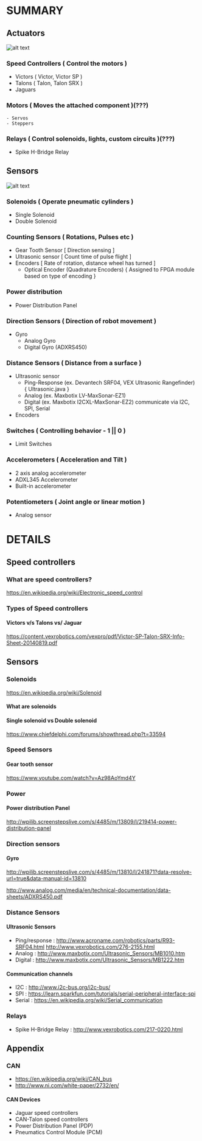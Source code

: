 
# SUMMARY

## Actuators

![alt text](https://github.com/frc4571/programming-docs/raw/master/images/image-rel.JPG "FRC Actuators")

### Speed Controllers ( Control the motors )
  - Victors ( Victor, Victor SP )
  - Talons ( Talon, Talon SRX )
  - Jaguars

### Motors ( Moves the attached component )(???)
    - Servos
    - Steppers

### Relays ( Control solenoids, lights, custom circuits )(???)
  - Spike H-Bridge Relay

## Sensors

![alt text](https://github.com/frc4571/programming-docs/raw/master/images/sensors.JPG "FRC Sensors")

### Solenoids ( Operate pneumatic cylinders )
  - Single Solenoid
  - Double Solenoid

### Counting Sensors ( Rotations, Pulses etc )
  - Gear Tooth Sensor [ Direction sensing ]
  - Ultrasonic sensor [ Count time of pulse flight ]
  - Encoders [ Rate of rotation, distance wheel has turned ]
    - Optical Encoder (Quadrature Encoders) { Assigned to FPGA module based on type of encoding }

### Power distribution
  - Power Distribution Panel

### Direction Sensors ( Direction of robot movement )
  - Gyro
    - Analog Gyro
    - Digital Gyro (ADXRS450)

### Distance Sensors ( Distance from a surface )
  - Ultrasonic sensor
    - Ping-Response (ex. Devantech SRF04, VEX Ultrasonic Rangefinder) { Ultrasonic.java }
    - Analog  (ex. Maxbotix LV-MaxSonar-EZ1)
    - Digital (ex. Maxbotix I2CXL-MaxSonar-EZ2) communicate via I2C, SPI, Serial
  - Encoders

### Switches ( Controlling behavior - 1 || 0 )
  - Limit Switches

### Accelerometers ( Acceleration and Tilt )
  - 2 axis analog accelerometer
  - ADXL345 Accelerometer
  - Built-in accelerometer

### Potentiometers ( Joint angle or linear motion )
  - Analog sensor

# DETAILS

## Speed controllers

### What are speed controllers?

https://en.wikipedia.org/wiki/Electronic_speed_control

### Types of Speed controllers

#### Victors v/s Talons vs/ Jaguar

https://content.vexrobotics.com/vexpro/pdf/Victor-SP-Talon-SRX-Info-Sheet-20140819.pdf

## Sensors

### Solenoids

https://en.wikipedia.org/wiki/Solenoid

#### What are solenoids

#### Single solenoid vs Double solenoid

https://www.chiefdelphi.com/forums/showthread.php?t=33594

### Speed Sensors

#### Gear tooth sensor

https://www.youtube.com/watch?v=Az98AoYmd4Y

### Power

#### Power distribution Panel

http://wpilib.screenstepslive.com/s/4485/m/13809/l/219414-power-distribution-panel

### Direction sensors

#### Gyro

http://wpilib.screenstepslive.com/s/4485/m/13810/l/241871?data-resolve-url=true&data-manual-id=13810

http://www.analog.com/media/en/technical-documentation/data-sheets/ADXRS450.pdf

### Distance Sensors

#### Ultrasonic Sensors
- Ping/response : http://www.acroname.com/robotics/parts/R93-SRF04.html
                  http://www.vexrobotics.com/276-2155.html
- Analog : http://www.maxbotix.com/Ultrasonic_Sensors/MB1010.htm
- Digital : http://www.maxbotix.com/Ultrasonic_Sensors/MB1222.htm

#### Communication channels

- I2C : http://www.i2c-bus.org/i2c-bus/
- SPI : https://learn.sparkfun.com/tutorials/serial-peripheral-interface-spi
- Serial : https://en.wikipedia.org/wiki/Serial_communication

### Relays

- Spike H-Bridge Relay : http://www.vexrobotics.com/217-0220.html

## Appendix

### CAN

- https://en.wikipedia.org/wiki/CAN_bus
- http://www.ni.com/white-paper/2732/en/

#### CAN Devices

- Jaguar speed controllers
- CAN-Talon speed controllers
- Power Distribution Panel (PDP)
- Pneumatics Control Module (PCM)
